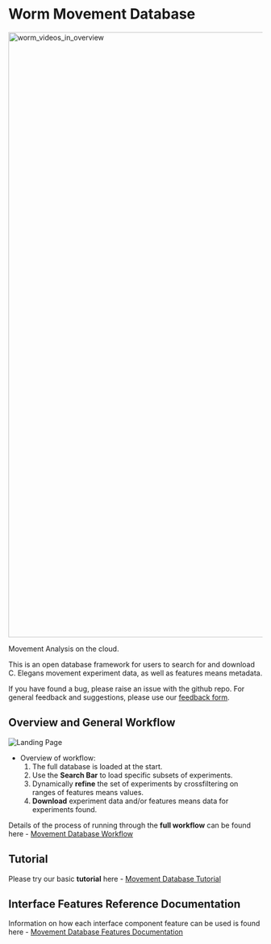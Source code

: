 # Worm Movement Database
<img width="1197" alt="worm_videos_in_overview" src="https://user-images.githubusercontent.com/1573896/44877208-3da05600-ac71-11e8-8da7-c5253c1944aa.png">

Movement Analysis on the cloud.

This is an open database framework for users to search for and download
C. Elegans movement experiment data, as well as features means metadata.

If you have found a bug, please raise an issue with the github
repo. For general feedback and suggestions, please use our [feedback
form](https://goo.gl/forms/4ryQpnlkJRhAv7vx1).

## Overview and General Workflow

![Landing Page](webworm_docs/screenshots/LandingPage.png)

* Overview of workflow:
  1. The full database is loaded at the start.
  2. Use the **Search Bar** to load specific subsets of experiments.
  3. Dynamically **refine** the set of experiments by crossfiltering on ranges of features means values.
  4. **Download** experiment data and/or features means data for experiments found.

Details of the process of running through the **full workflow** can be found here - [Movement Database Workflow](webworm_docs/Workflow.md)

## Tutorial

Please try our basic **tutorial** here - [Movement Database Tutorial](webworm_docs/Tutorial-0.md)

## Interface Features Reference Documentation

Information on how each interface component feature can be used is
found here - [Movement Database Features Documentation](webworm_docs/Features.md)
